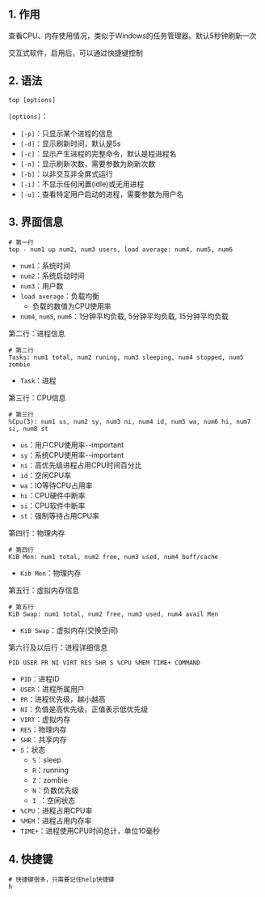 ## 1. 作用

查看CPU、内存使用情况，类似于Windows的任务管理器。默认5秒钟刷新一次

交互式软件，启用后，可以通过快捷键控制

## 2. 语法

```shell
top [options]
```

`[options]`：

+ `[-p]`：只显示某个进程的信息
+ `[-d]`：显示刷新时间，默认是5s
+ `[-c]`：显示产生进程的完整命令，默认是程进程名
+ `[-n]`：显示刷新次数，需要参数为刷新次数
+ `[-b]`：以非交互非全屏式运行
+ `[-i]`：不显示任何闲置(idle)或无用进程
+ `[-u]`：查看特定用户启动的进程，需要参数为用户名

## 3. 界面信息

```shell
# 第一行
top - num1 up num2, num3 users, load average: num4, num5, num6
```

+ `num1`：系统时间
+ `num2`：系统启动时间
+ `num3`：用户数
+ `load average`：负载均衡
	+ 负载的数值为CPU使用率
+ `num4`, `num5`, `num6`：1分钟平均负载, 5分钟平均负载, 15分钟平均负载

第二行：进程信息

```shell
# 第二行
Tasks: num1 total, num2 runing, num3 sleeping, num4 stopped, num5 zombie
```

+ `Task`：进程

第三行：CPU信息

```shell
# 第三行
%Cpu(3): num1 us, num2 sy, num3 ni, num4 id, num5 wa, num6 hi, num7 si, num8 st
```

+ `us`：用户CPU使用率--important
+ `sy`：系统CPU使用率--important
+ `ni`：高优先级进程占用CPU时间百分比
+ `id`：空闲CPU率
+ `wa`：IO等待CPU占用率
+ `hi`：CPU硬件中断率
+ `si`：CPU软件中断率
+ `st`：强制等待占用CPU率

第四行：物理内存

```shell
# 第四行
KiB Men: num1 total, num2 free, num3 used, num4 buff/cache
```

+ `Kib Men`：物理内存

第五行：虚拟内存信息

```shell
# 第五行
KiB Swap: num1 total, num2 free, num3 used, num4 avail Men
```

+ `KiB Swap`：虚拟内存(交换空间)

第六行及以后行：进程详细信息

```shell
PID USER PR NI VIRT RES SHR S %CPU %MEM TIME+ COMMAND
```

+ `PID`：进程ID
+ `USER`：进程所属用户
+ `PR`：进程优先级，越小越高
+ `NI`：负值是高优先级，正值表示低优先级
+ `VIRT`：虚拟内存
+ `RES`：物理内存
+ `SHR`：共享内存
+ `S`：状态
	+ `S`：sleep
	+ `R`：running
	+ `Z`：zombie
	+ `N`：负数优先级
	+ `I `：空闲状态
+ `%CPU`：进程占用CPU率
+ `%MEM`：进程占用内存率
+ `TIME+`：进程使用CPU时间总计，单位10毫秒

## 4. 快捷键

```shell
# 快捷键很多，只需要记住help快捷键
h
```
